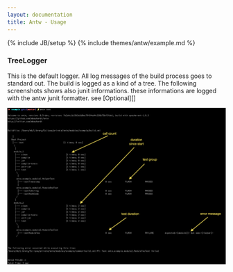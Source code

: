 ```yaml
---
layout: documentation
title: Antw - Usage
---
```

{% include JB/setup %}
{% include themes/antw/example.md %}

### TreeLogger
This is the default logger. All log messages of the build process goes to standard out. The build is logged as a kind of a tree. The following screenshots shows also junit informations. these informations are logged with the antw junit formatter. see [Optional][]

![TreeLogger](tree_logger.png)
